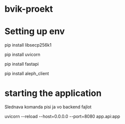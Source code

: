 # bvik-proekt
 
 # Setting up env
 pip install libsecp256k1

 pip install uvicorn

 pip install fastapi

 pip install aleph_client


 # starting the application
 Slednava komanda pisi ja vo backend fajlot

 uvicorn --reload --host=0.0.0.0 --port=8080 app.api:app
